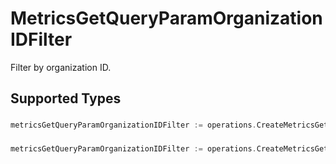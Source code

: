 # MetricsGetQueryParamOrganizationIDFilter

Filter by organization ID.


## Supported Types

### 

```go
metricsGetQueryParamOrganizationIDFilter := operations.CreateMetricsGetQueryParamOrganizationIDFilterStr(string{/* values here */})
```

### 

```go
metricsGetQueryParamOrganizationIDFilter := operations.CreateMetricsGetQueryParamOrganizationIDFilterArrayOfStr([]string{/* values here */})
```


